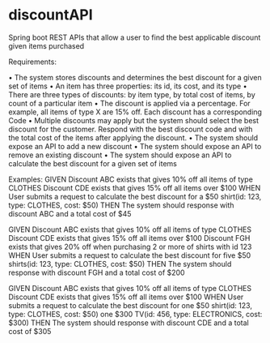 # discountAPI
Spring boot REST APIs that allow a user to find the best applicable discount given items purchased

Requirements:

• The system stores discounts and determines the best discount for a given set of items
• An item has three properties: its id, its cost, and its type
• There are three types of discounts: by item type, by total cost of items, by count of a particular item
• The discount is applied via a percentage. For example, all items of type X are 15% off. Each discount has a corresponding Code
• Multiple discounts may apply but the system should select the best discount for the customer. Respond with the best discount code and with the total cost of the items after applying the discount.
• The system should expose an API to add a new discount
• The system should expose an API to remove an existing discount
• The system should expose an API to calculate the best discount for a given set of items

Examples:
GIVEN
Discount ABC exists that gives 10% off all items of type CLOTHES
Discount CDE exists that gives 15% off all items over $100
WHEN
User submits a request to calculate the best discount for a $50 shirt(id: 123, type: CLOTHES, cost: $50)
THEN
The system should response with discount ABC and a total cost of $45

GIVEN
Discount ABC exists that gives 10% off all items of type CLOTHES
Discount CDE exists that gives 15% off all items over $100
Discount FGH exists that gives 20% off when purchasing 2 or more of shirts with id 123
WHEN
User submits a request to calculate the best discount for five $50 shirts(id: 123, type: CLOTHES, cost: $50)
THEN
The system should response with discount FGH and a total cost of $200

GIVEN
Discount ABC exists that gives 10% off all items of type CLOTHES
Discount CDE exists that gives 15% off all items over $100
WHEN
User submits a request to calculate the best discount for
one $50 shirt(id: 123, type: CLOTHES, cost: $50)
one $300 TV(id: 456, type: ELECTRONICS, cost: $300)
THEN
The system should response with discount CDE and a total cost of $305
